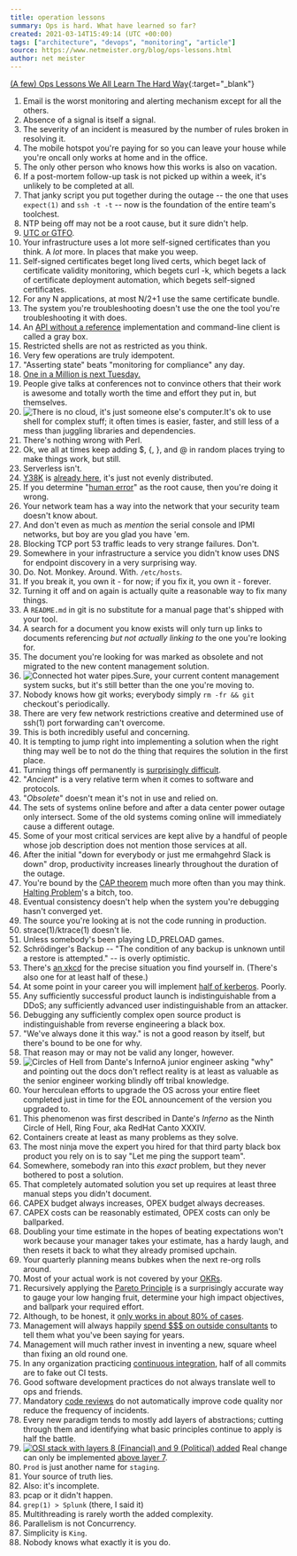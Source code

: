 ```yaml
---
title: operation lessons
summary: Ops is hard. What have learned so far?
created: 2021-03-14T15:49:14 (UTC +00:00)
tags: ["architecture", "devops", "monitoring", "article"]
source: https://www.netmeister.org/blog/ops-lessons.html
author: net meister
---
```


[(A few) Ops Lessons We All Learn The Hard Way](https://www.netmeister.org/blog/ops-lessons.html){:target="_blank"}

1.  Email is the worst monitoring and alerting mechanism except for all the others.
1.  Absence of a signal is itself a signal.
1.  The severity of an incident is measured by the number of rules broken in resolving it.
1.  The mobile hotspot you're paying for so you can leave your house while you're oncall only works at home and in the office.
1.  The only other person who knows how this works is also on vacation.
1.  If a post-mortem follow-up task is not picked up within a week, it's unlikely to be completed at all.
1.  That janky script you put together during the outage -- the one that uses `expect(1)` and `ssh -t -t` -- now is the foundation of the entire team's toolchest.
1.  NTP being off may not be a root cause, but it sure didn't help.
1.  [UTC or GTFO](https://teespring.com/utc-or-gtfo).
1.  Your infrastructure uses a lot more self-signed certificates than you think. A _lot_ more. In places that make you weep.
1.  Self-signed certificates beget long lived certs, which beget lack of certificate validity monitoring, which begets curl -k, which begets a lack of certificate deployment automation, which begets self-signed certificates.
1.  For any N applications, at most N/2+1 use the same certificate bundle.
1.  The system you're troubleshooting doesn't use the one the tool you're troubleshooting it with does.
1.  An [API without a reference](https://twitter.com/jschauma/status/1086305575443542017) implementation and command-line client is called a gray box.
1.  Restricted shells are not as restricted as you think.
1.  Very few operations are truly idempotent.
1.  "Asserting state" beats "monitoring for compliance" any day.
1.  [One in a Million is next Tuesday.](https://docs.microsoft.com/en-us/archive/blogs/larryosterman/one-in-a-million-is-next-tuesday)
1.  People give talks at conferences not to convince others that their work is awesome and totally worth the time and effort they put in, but themselves.
1.  ![There is no cloud, it's just someone else's computer.](https://www.netmeister.org/blog/images/there-is-no-cloud.png)It's ok to use shell for complex stuff; it often times is easier, faster, and still less of a mess than juggling libraries and dependencies.
1.  There's nothing wrong with Perl.
1.  Ok, we all at times keep adding $, {, }, and @ in random places trying to make things work, but still.
1.  Serverless isn't.
1.  [Y38K](https://en.wikipedia.org/wiki/Year_2038_problem) is [already here](https://twitter.com/jxxf/status/1219009308438024200), it's just not evenly distributed.
1.  If you determine "[human error](https://www.netmeister.org/blog/humanerrno.html)" as the root cause, then you're doing it wrong.
1.  Your network team has a way into the network that your security team doesn't know about.
1.  And don't even as much as _mention_ the serial console and IPMI networks, but boy are you glad you have 'em.
1.  Blocking TCP port 53 traffic leads to very strange failures. Don't.
1.  Somewhere in your infrastructure a service you didn't know uses DNS for endpoint discovery in a very surprising way.
1.  Do. Not. Monkey. Around. With. `/etc/hosts`.
1.  If you break it, you own it - for now; if you fix it, you own it - forever.
1.  Turning it off and on again is actually quite a reasonable way to fix many things.
1.  A `README.md` in git is no substitute for a manual page that's shipped with your tool.
1.  A search for a document you know exists will only turn up links to documents referencing _but not actually linking to_ the one you're looking for.
1.  The document you're looking for was marked as obsolete and not migrated to the new content management solution.
1.  ![Connected hot water pipes.](https://www.netmeister.org/blog/images/hot-water-pipes.jpg "Illustration of ssh port forwarding.")Sure, your current content management system sucks, but it's still better than the one you're moving to.
1.  Nobody knows how git works; everybody simply `rm -fr && git` checkout's periodically.
1.  There are very few network restrictions creative and determined use of ssh(1) port forwarding can't overcome.
1.  This is both incredibly useful and concerning.
1.  It is tempting to jump right into implementing a solution when the right thing may well be to not do the thing that requires the solution in the first place.
1.  Turning things off permanently is [surprisingly difficult](https://twitter.com/jschauma/status/1074684924588974080).
1.  "_Ancient_" is a very relative term when it comes to software and protocols.
1.  "_Obsolete_" doesn't mean it's not in use and relied on.
1.  The sets of systems online before and after a data center power outage only intersect. Some of the old systems coming online will immediately cause a different outage.
1.  Some of your most critical services are kept alive by a handful of people whose job description does not mention those services at all.
1.  After the initial "down for everybody or just me ermahgehrd Slack is down" drop, productivity increases linearly throughout the duration of the outage.
1.  You're bound by the [CAP theorem](https://en.wikipedia.org/wiki/CAP_theorem) much more often than you may think. [Halting Problem](https://en.wikipedia.org/wiki/Halting_problem)'s a bitch, too.
1.  Eventual consistency doesn't help when the system you're debugging hasn't converged yet.
1.  The source you're looking at is not the code running in production.
1.  strace(1)/ktrace(1) doesn't lie.
1.  Unless somebody's been playing LD\_PRELOAD games.
1.  Schrödinger's Backup -- "The condition of any backup is unknown until a restore is attempted." -- is overly optimistic.
1.  There's [an xkcd](https://xkcd.com/305/) for the precise situation you find yourself in. (There's also one for at least half of these.)
1.  At some point in your career you will implement [half of kerberos](https://twitter.com/jschauma/status/643444266300239873). Poorly.
1.  Any sufficiently successful product launch is indistinguishable from a DDoS; any sufficiently advanced user indistinguishable from an attacker.
1.  Debugging any sufficiently complex open source product is indistinguishable from reverse engineering a black box.
1.  "We've always done it this way." is not a good reason by itself, but there's bound to be one for why.
1.  That reason may or may not be valid any longer, however.
1.  ![Circles of Hell from Dante's Inferno](https://www.netmeister.org/blog/images/inferno.jpg "You see, it's a metaphor...")A junior engineer asking "why" and pointing out the docs don't reflect reality is at least as valuable as the senior engineer working blindly off tribal knowledge.
1.  Your herculean efforts to upgrade the OS across your entire fleet completed just in time for the EOL announcement of the version you upgraded to.
1.  This phenomenon was first described in Dante's _Inferno_ as the Ninth Circle of Hell, Ring Four, aka RedHat Canto XXXIV.
1.  Containers create at least as many problems as they solve.
1.  The most ninja move the expert you hired for that third party black box product you rely on is to say "Let me ping the support team".
1.  Somewhere, somebody ran into this _exact_ problem, but they never bothered to post a solution.
1.  That completely automated solution you set up requires at least three manual steps you didn't document.
1.  CAPEX budget always increases, OPEX budget always decreases.
1.  CAPEX costs can be reasonably estimated, OPEX costs can only be ballparked.
1.  Doubling your time estimate in the hopes of beating expectations won't work because your manager takes your estimate, has a hardy laugh, and then resets it back to what they already promised upchain.
1.  Your quarterly planning means bubkes when the next re-org rolls around.
1.  Most of your actual work is not covered by your [OKRs](https://www.netmeister.org/blog/okr-distractions.html).
1.  Recursively applying the [Pareto Principle](https://en.wikipedia.org/wiki/Pareto_principle) is a surprisingly accurate way to gauge your low hanging fruit, determine your high impact objectives, and ballpark your required effort.
1.  Although, to be honest, it [only works in about 80% of cases](https://twitter.com/jschauma/status/962448995690967041).
1.  Management will always happily [spend $$$ on outside consultants](https://www.netmeister.org/blog/crazy-like-a-fox.html) to tell them what you've been saying for years.
1.  Management will much rather invest in inventing a new, square wheel than fixing an old round one.
1.  In any organization practicing [continuous integration](https://twitter.com/jschauma/status/1225455309919006720), half of all commits are to fake out CI tests.
1.  Good software development practices do not always translate well to ops and friends.
1.  Mandatory [code reviews](https://twitter.com/jschauma/status/1019410471999467525) do not automatically improve code quality nor reduce the frequency of incidents.
1.  Every new paradigm tends to mostly add layers of abstractions; cutting through them and identifying what basic principles continue to apply is half the battle.
1.  [![OSI stack with layers 8 (Financial) and 9 (Political) added](https://www.netmeister.org/blog/images/osi-stack2.png "Not to be confused with the 9 circles of hell...")](https://en.wikipedia.org/wiki/Layer_8) Real change can only be implemented [above layer 7](https://en.wikipedia.org/wiki/Layer_8).
1.  `Prod` is just another name for `staging`.
1.  Your source of truth lies.
1.  Also: it's incomplete.
1.  pcap or it didn't happen.
1.  `grep(1) > Splunk` (there, I said it)
1.  Multithreading is rarely worth the added complexity.
1.  Parallelism is not Concurrency.
1.  Simplicity is `King`.
1.  Nobody knows what exactly it is you do.
